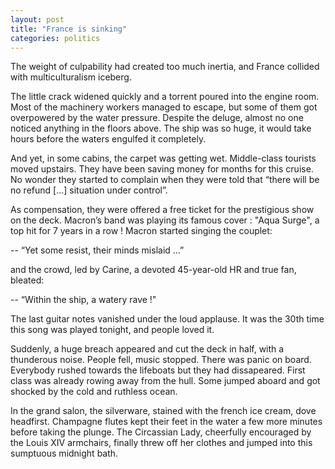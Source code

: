```yaml
---
layout: post
title: "France is sinking"
categories: politics
---
```


The weight of culpability had created too much inertia, and France collided with multiculturalism iceberg.  

The little crack widened quickly and a torrent poured into the engine room. Most of the machinery workers managed to escape, but some of them got overpowered by the water pressure.
Despite the deluge, almost no one noticed anything in the floors above. The ship was so huge, it would take hours before the waters engulfed it completely.  

And yet, in some cabins, the carpet was getting wet. Middle-class tourists moved upstairs. They have been saving money for months for this cruise. No wonder they started to complain when they were told that “there will be no refund [...] situation under control”.  

As compensation, they were offered a free ticket for the prestigious show on the deck. Macron’s band was playing its famous cover : "Aqua Surge", a top hit for 7 years in a row ! Macron started singing the couplet:  

-- “Yet some resist, their minds mislaid …”  

and the crowd, led by Carine, a devoted 45-year-old HR and true fan, bleated:  

-- “Within the ship, a watery rave !"  

The last guitar notes vanished under the loud applause. It was the 30th time this song was played tonight, and people loved it.  

Suddenly, a huge breach appeared and cut the deck in half, with a thunderous noise. People fell, music stopped. There was panic on board. Everybody rushed towards the lifeboats but they had dissapeared. First class was already rowing away from the hull. 
Some jumped aboard and got shocked by the cold and ruthless ocean.  

In the grand salon, the silverware, stained with the french ice cream, dove headfirst. Champagne flutes kept their feet in the water a few more minutes before taking the plunge. The Circassian Lady, cheerfully encouraged by the Louis XIV armchairs, finally threw off her clothes and jumped into this sumptuous midnight bath.
